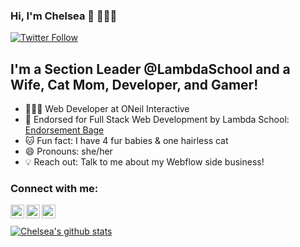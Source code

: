 ### Hi, I'm Chelsea 👋 👩🏻‍💻

[![Twitter Follow](https://img.shields.io/twitter/follow/chelswetz?color=%231DA1F2&label=follow%20%40chelswetz&style=for-the-badge)](https://twitter.com/ChelsWetz)
## I'm a Section Leader @LambdaSchool and a Wife, Cat Mom, Developer, and Gamer!

- 👩🏻‍💻 Web Developer at ONeil Interactive
- 🏅  Endorsed for Full Stack Web Development by Lambda School: [Endorsement Bage](https://www.youracclaim.com/badges/31854378-f4f3-42a0-b942-427baac345ea?source=linked_in_profile)
- 🐱  Fun fact: I have 4 fur babies & one hairless cat 
- 😄  Pronouns: she/her
- 💡 Reach out: Talk to me about my Webflow side business!

### Connect with me: 

[<img align="left" alt="Chelsea Wetzel's DEV Profile" width="22px" src="https://d2fltix0v2e0sb.cloudfront.net/dev-badge.svg" />][dev]
[<img align="left" alt="ChelsWetz | Twitter" width="22px" src="https://cdn.jsdelivr.net/npm/simple-icons@v3/icons/twitter.svg" />][twitter]
[<img align="left" alt="markanator | LinkedIn" width="22px" src="https://cdn.jsdelivr.net/npm/simple-icons@v3/icons/linkedin.svg" />][linkedin]
<br />
<br /> 
[![Chelsea's github stats](https://github-readme-stats.vercel.app/api?username=chelsabeth&show_icons=true&theme=dracula&icon_color=FFFF00&title_color=FF1493&text_color=00FFFF)](https://github.com/chelsabeth/github-readme-stats)
  
[dev]: https://dev.to/chelsea_wetzel
[twitter]: https://twitter.com/ChelsWetz
[linkedin]: https://www.linkedin.com/in/chelsea-wetzel/
